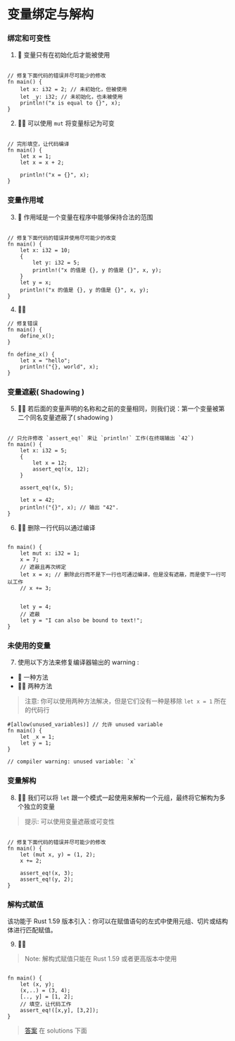 # 变量绑定与解构

### 绑定和可变性
1. 🌟 变量只有在初始化后才能被使用

```rust,editable

// 修复下面代码的错误并尽可能少的修改
fn main() {
    let x: i32 = 2; // 未初始化，但被使用
    let _y: i32; // 未初始化，也未被使用
    println!("x is equal to {}", x); 
}
```

2. 🌟🌟 可以使用 `mut` 将变量标记为可变
```rust,editable

// 完形填空，让代码编译
fn main() {
    let x = 1;
    let x = x + 2;
    
    println!("x = {}", x); 
}
```

### 变量作用域
3. 🌟 作用域是一个变量在程序中能够保持合法的范围

```rust,editable

// 修复下面代码的错误并使用尽可能少的改变
fn main() {
    let x: i32 = 10;
    {
        let y: i32 = 5;
        println!("x 的值是 {}, y 的值是 {}", x, y);
    }
    let y = x;
    println!("x 的值是 {}, y 的值是 {}", x, y); 
}
```

4. 🌟🌟 

```rust,editable
// 修复错误
fn main() {
    define_x(); 
}

fn define_x() {
    let x = "hello";
    println!("{}, world", x);
}
```

### 变量遮蔽( Shadowing )
5. 🌟🌟 若后面的变量声明的名称和之前的变量相同，则我们说：第一个变量被第二个同名变量遮蔽了( shadowing )

```rust,editable

// 只允许修改 `assert_eq!` 来让 `println!` 工作(在终端输出 `42`)
fn main() {
    let x: i32 = 5;
    {
        let x = 12;
        assert_eq!(x, 12);
    }

    assert_eq!(x, 5);

    let x = 42;
    println!("{}", x); // 输出 "42".
}
```

6. 🌟🌟 删除一行代码以通过编译
```rust,editable

fn main() {
    let mut x: i32 = 1;
    x = 7;
    // 遮蔽且再次绑定
    let x = x; // 删除此行而不是下一行也可通过编译，但是没有遮蔽，而是使下一行可以工作
    // x += 3;


    let y = 4;
    // 遮蔽
    let y = "I can also be bound to text!"; 
}
```

### 未使用的变量
7. 使用以下方法来修复编译器输出的 warning :

- 🌟  一种方法
- 🌟🌟  两种方法

> 注意: 你可以使用两种方法解决，但是它们没有一种是移除 `let x = 1` 所在的代码行

```rust,editable
#[allow(unused_variables)] // 允许 unused variable
fn main() {
    let _x = 1; 
    let y = 1;
}

// compiler warning: unused variable: `x`
```

### 变量解构
8. 🌟🌟 我们可以将 `let` 跟一个模式一起使用来解构一个元组，最终将它解构为多个独立的变量

> 提示: 可以使用变量遮蔽或可变性

```rust,editable

// 修复下面代码的错误并尽可能少的修改
fn main() {
    let (mut x, y) = (1, 2);
    x += 2;

    assert_eq!(x, 3);
    assert_eq!(y, 2);
}
```

### 解构式赋值
该功能于 Rust 1.59 版本引入：你可以在赋值语句的左式中使用元组、切片或结构体进行匹配赋值。

9. 🌟🌟

> Note: 解构式赋值只能在 Rust 1.59 或者更高版本中使用

```rust,editable

fn main() {
    let (x, y);
    (x,..) = (3, 4);
    [.., y] = [1, 2];
    // 填空，让代码工作
    assert_eq!([x,y], [3,2]);
} 
```

> [答案](https://github.com/sunface/rust-by-practice/blob/master/solutions/variables.md) 在 solutions 下面
